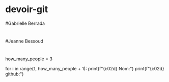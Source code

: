 # devoir-git
#Gabrielle Berrada
#
#Jeanne Bessoud
#
how_many_people = 3

for i in range(1, how_many_people + 1):
    print(f"{i:02d} Nom:")
    print(f"{i:02d} github:")
